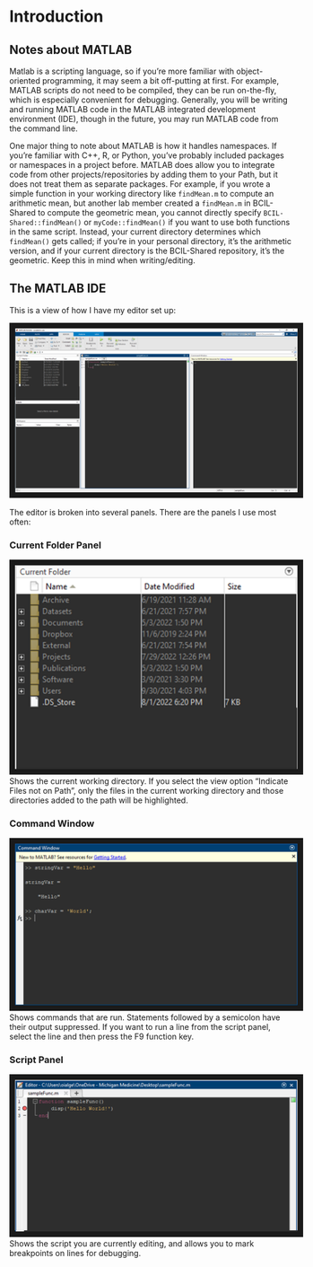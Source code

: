 # Introduction

## Notes about MATLAB
Matlab is a scripting language, so if you’re more familiar with object-oriented programming, it may seem a bit off-putting at first. 
For example, MATLAB scripts do not need to be compiled, they can be run on-the-fly, which is especially convenient for debugging. 
Generally, you will be writing and running MATLAB code in the MATLAB integrated development environment (IDE), though in the future, you may run MATLAB code from the command line. 

One major thing to note about MATLAB is how it handles namespaces. 
If you’re familiar with C++, R, or Python, you’ve probably included packages or namespaces in a project before. 
MATLAB does allow you to integrate code from other projects/repositories by adding them to your Path, but it does not treat them as separate packages. 
For example, if you wrote a simple function in your working directory like `findMean.m` to compute an arithmetic mean, but another lab member created a `findMean.m` in BCIL-Shared to compute the geometric mean, you cannot directly specify `BCIL-Shared::findMean()` or `myCode::findMean()` if you want to use both functions in the same script. 
Instead, your current directory determines which `findMean()` gets called; if you’re in your personal directory, it’s the arithmetic version, and if your current directory is the BCIL-Shared repository, it’s the geometric. 
Keep this in mind when writing/editing.

## The MATLAB IDE
This is a view of how I have my editor set up:

<img src="https://github.com/olialgeUMICH/matlabHelp/blob/main/introduction/ide1.png" 
alt="Image of Matlab IDE" border="10" />

The editor is broken into several panels. There are the panels I use most often:

### Current Folder Panel
<img src="https://github.com/olialgeUMICH/matlabHelp/blob/main/introduction/ide2.png" 
alt="Image of Current Folder Panel" border="10" />
Shows the current working directory. 
If you select the view option “Indicate Files not on Path”, only the files in the current working directory and those directories added to the path will be highlighted.

### Command Window
<img src="https://github.com/olialgeUMICH/matlabHelp/blob/main/introduction/ide3.png" 
alt="Image of Matlab Command Window" border="10" />
Shows commands that are run.
Statements followed by a semicolon have their output suppressed.
If you want to run a line from the script panel, select the line and then press the F9 function key.

### Script Panel
<img src="https://github.com/olialgeUMICH/matlabHelp/blob/main/introduction/ide4.png" 
alt="Image of Matlab Script Panel" border="10" />
Shows the script you are currently editing, and allows you to mark breakpoints on lines for debugging.
